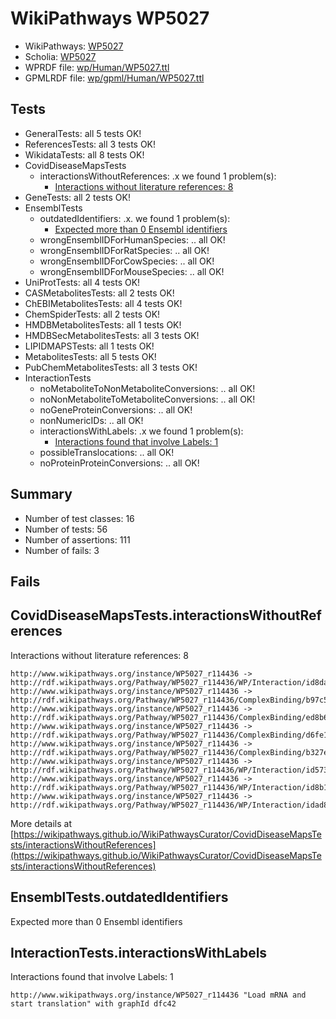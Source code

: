 # WikiPathways WP5027

* WikiPathways: [WP5027](https://identifiers.org/wikipathways:WP5027)
* Scholia: [WP5027](https://scholia.toolforge.org/wikipathways/WP5027)
* WPRDF file: [wp/Human/WP5027.ttl](../wp/Human/WP5027.ttl)
* GPMLRDF file: [wp/gpml/Human/WP5027.ttl](../wp/gpml/Human/WP5027.ttl)

## Tests
* GeneralTests: all 5 tests OK!
* ReferencesTests: all 3 tests OK!
* WikidataTests: all 8 tests OK!
* CovidDiseaseMapsTests
    * interactionsWithoutReferences: .x we found 1 problem(s):
        * [Interactions without literature references: 8](#2e295936)
* GeneTests: all 2 tests OK!
* EnsemblTests
    * outdatedIdentifiers: .x. we found 1 problem(s):
        * [Expected more than 0 Ensembl identifiers](#f44398b7)
    * wrongEnsemblIDForHumanSpecies: .. all OK!
    * wrongEnsemblIDForRatSpecies: .. all OK!
    * wrongEnsemblIDForCowSpecies: .. all OK!
    * wrongEnsemblIDForMouseSpecies: .. all OK!
* UniProtTests: all 4 tests OK!
* CASMetabolitesTests: all 2 tests OK!
* ChEBIMetabolitesTests: all 4 tests OK!
* ChemSpiderTests: all 2 tests OK!
* HMDBMetabolitesTests: all 1 tests OK!
* HMDBSecMetabolitesTests: all 3 tests OK!
* LIPIDMAPSTests: all 1 tests OK!
* MetabolitesTests: all 5 tests OK!
* PubChemMetabolitesTests: all 3 tests OK!
* InteractionTests
    * noMetaboliteToNonMetaboliteConversions: .. all OK!
    * noNonMetaboliteToMetaboliteConversions: .. all OK!
    * noGeneProteinConversions: .. all OK!
    * nonNumericIDs: .. all OK!
    * interactionsWithLabels: .x we found 1 problem(s):
        * [Interactions found that involve Labels: 1](#630d2678)
    * possibleTranslocations: .. all OK!
    * noProteinProteinConversions: .. all OK!


## Summary

* Number of test classes: 16
* Number of tests: 56
* Number of assertions: 111
* Number of fails: 3

## Fails

<a name="2e295936" />

## CovidDiseaseMapsTests.interactionsWithoutReferences

Interactions without literature references: 8
```
http://www.wikipathways.org/instance/WP5027_r114436 -> http://rdf.wikipathways.org/Pathway/WP5027_r114436/WP/Interaction/id8da43876
http://www.wikipathways.org/instance/WP5027_r114436 -> http://rdf.wikipathways.org/Pathway/WP5027_r114436/ComplexBinding/b97c5
http://www.wikipathways.org/instance/WP5027_r114436 -> http://rdf.wikipathways.org/Pathway/WP5027_r114436/ComplexBinding/ed8b6
http://www.wikipathways.org/instance/WP5027_r114436 -> http://rdf.wikipathways.org/Pathway/WP5027_r114436/ComplexBinding/d6fe1
http://www.wikipathways.org/instance/WP5027_r114436 -> http://rdf.wikipathways.org/Pathway/WP5027_r114436/ComplexBinding/b327e
http://www.wikipathways.org/instance/WP5027_r114436 -> http://rdf.wikipathways.org/Pathway/WP5027_r114436/WP/Interaction/id573935d6
http://www.wikipathways.org/instance/WP5027_r114436 -> http://rdf.wikipathways.org/Pathway/WP5027_r114436/WP/Interaction/id8b1ce7b7
http://www.wikipathways.org/instance/WP5027_r114436 -> http://rdf.wikipathways.org/Pathway/WP5027_r114436/WP/Interaction/idad839e9d
```

More details at [https://wikipathways.github.io/WikiPathwaysCurator/CovidDiseaseMapsTests/interactionsWithoutReferences](https://wikipathways.github.io/WikiPathwaysCurator/CovidDiseaseMapsTests/interactionsWithoutReferences)

<a name="f44398b7" />

## EnsemblTests.outdatedIdentifiers

Expected more than 0 Ensembl identifiers
<a name="630d2678" />

## InteractionTests.interactionsWithLabels

Interactions found that involve Labels: 1
```
http://www.wikipathways.org/instance/WP5027_r114436 "Load mRNA and start translation" with graphId dfc42
```

